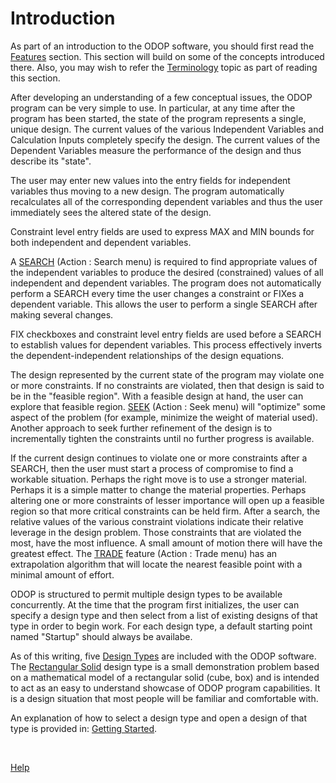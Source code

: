# Introduction

As part of an introduction to the ODOP software, you should first read the [Features](features.html) section. 
This section will build on some of the concepts introduced there. 
Also, you may wish to refer the [Terminology](terminology.html) topic as part of reading this section.

After developing an understanding of a few conceptual issues, the ODOP
program can be very simple to use.  In particular, at any time after the
program has been started, the state of the program represents a single, unique design. 
The current values of the various Independent Variables and Calculation Inputs
completely specify the design. 
The current values of the Dependent Variables measure the performance of the design
and thus describe its "state".  

The user may enter new values into the entry fields for independent variables 
thus moving to a new design. 
The program automatically recalculates all of the corresponding dependent variables and
thus the user immediately sees the altered state of the design.

Constraint level entry fields are used to express MAX and MIN bounds for both 
independent and dependent variables.

A [SEARCH](search.html) (Action : Search menu) is required to find appropriate values of the independent variables
to produce the desired (constrained) values of all independent and  dependent variables. 
The program does not automatically perform a SEARCH every time the user changes a constraint or
FIXes a dependent variable. 
This allows the user to perform a single SEARCH after making several changes.

FIX checkboxes and constraint level entry fields are used before a SEARCH to 
establish values for dependent variables.
This process effectively inverts the dependent-independent relationships of the design equations.

The design represented by the current state of the program may violate one
or more constraints.  If no constraints are violated, then that design is
said to be in the "feasible region".  With a feasible design at hand, the
user can explore that feasible region.  [SEEK](seek.html) (Action : Seek menu) will "optimize" some aspect of
the problem (for example, minimize the weight of material used). 
Another approach to seek further refinement of the design is to incrementally
tighten the constraints until no further progress is available.

If the current design continues to violate one or more constraints after a
SEARCH, then the user must start a process of compromise to find a workable
situation.  Perhaps the right move is to use a stronger material. 
Perhaps it is a simple matter to change the material properties. 
Perhaps altering one or more constraints of lesser importance will open up a feasible region
so that more critical constraints can be held firm.  After a search, the
relative values of the various constraint violations indicate their
relative leverage in the design problem.  Those constraints that are
violated the most, have the most influence.  A small amount of motion there
will have the greatest effect. 
The [TRADE](trade.html) feature (Action : Trade menu)  has an extrapolation
algorithm that will locate the nearest feasible point with a minimal amount of effort.

ODOP is structured to permit multiple design types to be available concurrently.
At the time that the program first initializes, the user can specify a design type
and then select from a list of existing designs of that type in order to begin work.
For each design type, a default starting point named "Startup" should always be availabe.

As of this writing, five [Design Types](/docs/Help/DesignTypes/index.html) 
are included with the ODOP software.
The [Rectangular Solid](/docs/Help/DesignTypes/Solid/description.html) design type is a small demonstration problem 
based on a mathematical model of a rectangular solid (cube, box)
and is intended to act as an easy to understand showcase of ODOP program capabilities. 
It is a design situation that most people will be familiar and comfortable with.

An explanation of how to select a design type and open a design of that type is provided in:
[Getting Started](gettingStarted.html). 

&nbsp;

[Help](/docs/Help/index.html)

